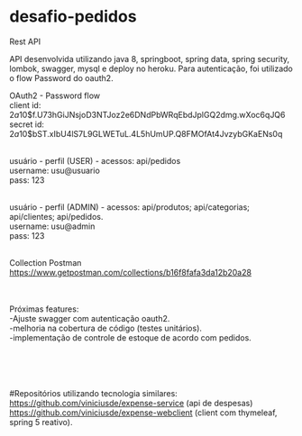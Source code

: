 # desafio-pedidos
Rest API 

API desenvolvida utilizando java 8, springboot, spring data, spring security, lombok, swagger, mysql e deploy no heroku.
Para autenticação, foi utilizado o flow Password do oauth2.

OAuth2 - Password flow<br>
client id: $2a$10$f.U73hGiJNsjoD3NTJoz2e6DNdPbWRqEbdJplGQ2dmg.wXoc6qJQ6<br>
secret id: $2a$10$bST.xIbU4lS7L9GLWETuL.4L5hUmUP.Q8FMOfAt4JvzybGKaENs0q<br><br>

usuário - perfil (USER) - acessos: api/pedidos<br>
username: usu@usuario<br>
pass: 123<br><br>

usuário - perfil (ADMIN) - acessos: api/produtos; api/categorias; api/clientes; api/pedidos.<br>
username: usu@admin<br>
pass: 123<br><br>

Collection Postman<br>
https://www.getpostman.com/collections/b16f8fafa3da12b20a28<br><br><br>


Próximas features:<br>
-Ajuste swagger com autenticação oauth2.<br>
-melhoria na cobertura de código (testes unitários).<br>
-implementação de controle de estoque de acordo com pedidos.<br><br><br><br><br>

#Repositórios utilizando tecnologia similares:
https://github.com/viniciusde/expense-service (api de despesas)
https://github.com/viniciusde/expense-webclient (client com thymeleaf, spring 5 reativo).


